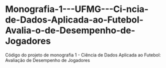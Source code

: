 # Monografia-1---UFMG---Ci-ncia-de-Dados-Aplicada-ao-Futebol-Avalia-o-de-Desempenho-de-Jogadores
Código do projeto de monografia 1 - Ciência de Dados Aplicada ao Futebol: Avaliação de Desempenho de Jogadores
